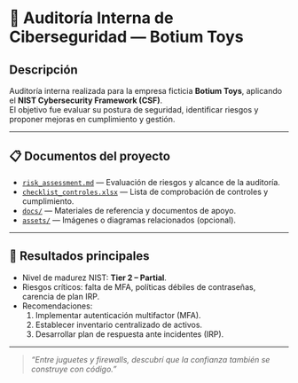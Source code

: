 # 🧩 Auditoría Interna de Ciberseguridad — Botium Toys

## Descripción
Auditoría interna realizada para la empresa ficticia **Botium Toys**, aplicando el **NIST Cybersecurity Framework (CSF)**.  
El objetivo fue evaluar su postura de seguridad, identificar riesgos y proponer mejoras en cumplimiento y gestión.

---

## 📋 Documentos del proyecto
- [`risk_assessment.md`](./risk_assessment.md) — Evaluación de riesgos y alcance de la auditoría.  
- [`checklist_controles.xlsx`](./checklist_controles.xlsx) — Lista de comprobación de controles y cumplimiento.  
- [`docs/`](./docs) — Materiales de referencia y documentos de apoyo.  
- [`assets/`](./assets) — Imágenes o diagramas relacionados (opcional).

---

## 🧭 Resultados principales
- Nivel de madurez NIST: **Tier 2 – Partial**.  
- Riesgos críticos: falta de MFA, políticas débiles de contraseñas, carencia de plan IRP.  
- Recomendaciones:
  1. Implementar autenticación multifactor (MFA).
  2. Establecer inventario centralizado de activos.
  3. Desarrollar plan de respuesta ante incidentes (IRP).

---

> *“Entre juguetes y firewalls, descubrí que la confianza también se construye con código.”*
